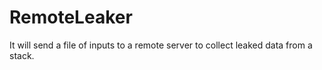 # RemoteLeaker
It will send a file of inputs to a remote server to collect leaked data from a stack.
